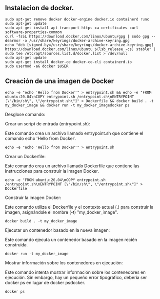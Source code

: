 ## Instalacion de docker. 

```
sudo apt-get remove docker docker-engine docker.io containerd runc
sudo apt-get update
sudo apt-get install apt-transport-https ca-certificates curl software-properties-common
curl -fsSL https://download.docker.com/linux/ubuntu/gpg | sudo gpg --dearmor -o /usr/share/keyrings/docker-archive-keyring.gpg
echo "deb [signed-by=/usr/share/keyrings/docker-archive-keyring.gpg] https://download.docker.com/linux/ubuntu $(lsb_release -cs) stable" | sudo tee /etc/apt/sources.list.d/docker.list > /dev/null
sudo apt-get update
sudo apt-get install docker-ce docker-ce-cli containerd.io
sudo usermod -aG docker $USER
```
## Creación de una imagen de Docker
```
echo -e "echo 'Hello from Docker'" > entrypoint.sh && echo -e "FROM ubuntu:20.04\nCOPY entrypoint.sh /entrypoint.sh\nENTRYPOINT [\"/bin/sh\", \"/entrypoint.sh\"]" > Dockerfile && docker build . -t my_docker_image && docker run -t my_docker_imagedocker ps
```

Desglose comando:

Crear un script de entrada (entrypoint.sh):

Este comando crea un archivo llamado entrypoint.sh que contiene el comando echo 'Hello from Docker'.

```
echo -e "echo 'Hello from Docker'" > entrypoint.sh
```

Crear un Dockerfile:

Este comando crea un archivo llamado Dockerfile que contiene las instrucciones para construir la imagen Docker.

```
echo -e "FROM ubuntu:20.04\nCOPY entrypoint.sh /entrypoint.sh\nENTRYPOINT [\"/bin/sh\", \"/entrypoint.sh\"]" > Dockerfile
```

Construir la imagen Docker:

Este comando utiliza el Dockerfile y el contexto actual (.) para construir la imagen, asignándole el nombre (-t) "my_docker_image".

```
docker build . -t my_docker_image
```

Ejecutar un contenedor basado en la nueva imagen:

Este comando ejecuta un contenedor basado en la imagen recién construida.

```
docker run -t my_docker_image
```

Mostrar información sobre los contenedores en ejecución:

Este comando intenta mostrar información sobre los contenedores en ejecución. Sin embargo, hay un pequeño error tipográfico, debería ser docker ps en lugar de docker psdocker.

```
docker ps
```
